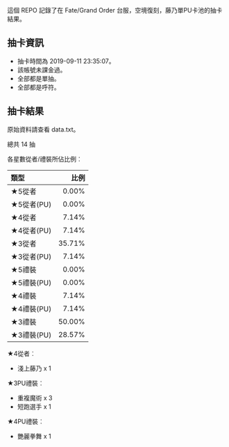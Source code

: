 這個 REPO 記錄了在 Fate/Grand Order 台服，空境復刻，藤乃單PU卡池的抽卡結果。

抽卡資訊
-------

* 抽卡時間為 2019-09-11 23:35:07。
* 該帳號未課金過。
* 全部都是單抽。
* 全部都是呼符。

抽卡結果
-------

原始資料請查看 data.txt。

總共 14 抽

各星數從者/禮裝所佔比例︰

| 類型        |   比例 |
| :---------- | -----: |
| ★5從者     |  0.00% |
| ★5從者(PU) |  0.00% |
| ★4從者     |  7.14% |
| ★4從者(PU) |  7.14% |
| ★3從者     | 35.71% |
| ★3從者(PU) |  7.14% |
| ★5禮裝     |  0.00% |
| ★5禮裝(PU) |  0.00% |
| ★4禮裝     |  7.14% |
| ★4禮裝(PU) |  7.14% |
| ★3禮裝     | 50.00% |
| ★3禮裝(PU) | 28.57% |

★4從者︰

* 淺上藤乃 x 1

★3PU禮裝︰

* 重複魔術 x 3
* 短跑選手 x 1

★4PU禮裝︰

* 艷麗拳舞 x 1

